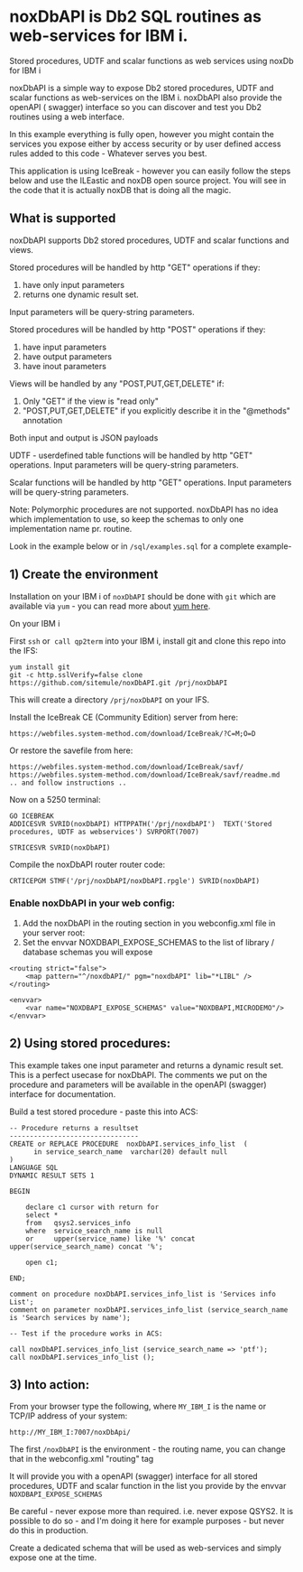 # noxDbAPI is Db2 SQL routines as web-services for IBM i.

Stored procedures, UDTF and scalar functions as web services using noxDb for IBM i 

noxDbAPI is a simple way to expose Db2 stored procedures, UDTF and scalar functions as web-services on the IBM i. noxDbAPI also provide the openAPI ( swagger) interface so you can discover and test you Db2 routines using a web interface. 

In this example everything is fully open, however you might contain the services 
you expose either by access security or by user defined access rules added to this code - Whatever serves you best.

This application is using IceBreak - however you can easily follow the steps below and use the ILEastic and noxDB 
open source project. You will see in the code that it is actually noxDB that is doing all the magic.  

## What is supported

noxDbAPI supports Db2 stored procedures, UDTF and scalar functions and views. 

Stored procedures will be handled by http "GET" operations if they: 
1) have only input parameters
2) returns one dynamic result set.

Input parameters will be query-string parameters. 


Stored procedures will be handled by http "POST" operations if they: 
1) have input parameters
2) have output parameters
3) have inout parameters

Views will be handled by any "POST,PUT,GET,DELETE" if:
1) Only "GET" if the view is "read only"
2) "POST,PUT,GET,DELETE" if you explicitly describe it in the "@methods" annotation
 

Both input and output is JSON payloads 


UDTF - userdefined table functions will be handled by http "GET" operations.
Input parameters will be query-string parameters. 


Scalar functions will be handled by http "GET" operations.
Input parameters will be query-string parameters. 

Note: Polymorphic procedures are not supported. noxDbAPI has no idea which implementation to use, so keep the schemas to only one implementation name pr. routine. 


Look in the example below or in ```/sql/examples.sql``` for a complete example-




## 1) Create the environment

Installation on your IBM i of `noxDbAPI` should be done with `git` which are available via `yum` - you can read more about [yum here](https://bitbucket.org/ibmi/opensource/src/master/docs/yum/).  

On your IBM i 

First `ssh` or  `call qp2term` into your IBM i, install git and clone this repo into the IFS:

```
yum install git
git -c http.sslVerify=false clone https://github.com/sitemule/noxDbAPI.git /prj/noxDbAPI
``` 

This will create a directory `/prj/noxDbAPI` on your IFS.

Install the IceBreak CE (Community Edition) server from here: 
```
https://webfiles.system-method.com/download/IceBreak/?C=M;O=D
```
Or restore the savefile from here:
```
https://webfiles.system-method.com/download/IceBreak/savf/
https://webfiles.system-method.com/download/IceBreak/savf/readme.md
.. and follow instructions .. 
```

Now on a 5250 terminal:

```
GO ICEBREAK
ADDICESVR SVRID(noxDbAPI) HTTPPATH('/prj/noxdbAPI')  TEXT('Stored procedures, UDTF as webservices') SVRPORT(7007)                               
STRICESVR SVRID(noxDbAPI)
```


Compile the noxDbAPI router router code:

```
CRTICEPGM STMF('/prj/noxDbAPI/noxDbAPI.rpgle') SVRID(noxDbAPI)
````

### Enable noxDbAPI in your web config:

1) Add the noxDbAPI in the routing section in you webconfig.xml file in your server root:
2) Set the envvar NOXDBAPI_EXPOSE_SCHEMAS to the list of library / database schemas you will expose

```
<routing strict="false">
	<map pattern="^/noxdbAPI/" pgm="noxdbAPI" lib="*LIBL" />
</routing>

<envvar>
    <var name="NOXDBAPI_EXPOSE_SCHEMAS" value="NOXDBAPI,MICRODEMO"/> 
</envvar>

```


## 2) Using stored procedures: 


This example takes one input parameter and returns a dynamic result set. This is a perfect usecase for noxDbAPI. The comments we put on the procedure and parameters will be available in the openAPI (swagger) interface for documentation.  


Build a test stored procedure - paste this into ACS:

```
-- Procedure returns a resultset
--------------------------------
CREATE or REPLACE PROCEDURE  noxDbAPI.services_info_list  (
      in service_search_name  varchar(20) default null
)
LANGUAGE SQL 
DYNAMIC RESULT SETS 1

BEGIN

    declare c1 cursor with return for
    select * 
    from   qsys2.services_info
    where  service_search_name is null 
    or     upper(service_name) like '%' concat upper(service_search_name) concat '%';

    open c1;

END; 

comment on procedure noxDbAPI.services_info_list is 'Services info List';
comment on parameter noxDbAPI.services_info_list (service_search_name is 'Search services by name');

-- Test if the procedure works in ACS:

call noxDbAPI.services_info_list (service_search_name => 'ptf');
call noxDbAPI.services_info_list ();

``` 

## 3) Into action:

From your browser type the following, where `MY_IBM_I` is the name or TCP/IP address of your system: 
```
http://MY_IBM_I:7007/noxDbApi/
```

The first ```/noxDbAPI``` is the environment - the routing name, you can change that in the webconfig.xml "routing" tag


It will provide you with a openAPI (swagger) interface for all stored procedures, UDTF and scalar function in the list you provide by the envvar ```NOXDBAPI_EXPOSE_SCHEMAS```

Be careful - never expose more than required. i.e. never expose QSYS2. It is possible to do so - and I'm doing it here for example purposes - but never do this in production. 

Create a dedicated schema that will be used as web-services and simply expose one at the time. 


